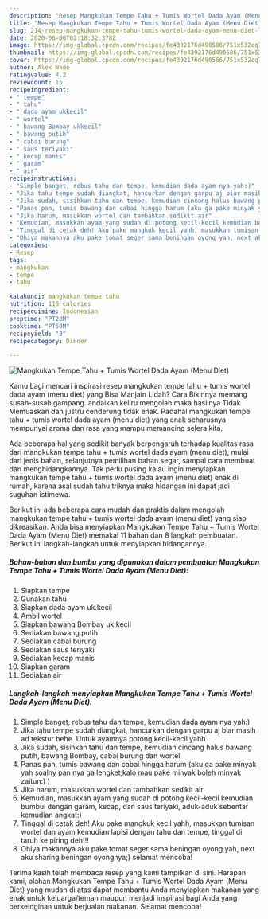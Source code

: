 ```yaml
---
description: "Resep Mangkukan Tempe Tahu + Tumis Wortel Dada Ayam (Menu Diet) | Langkah Membuat Mangkukan Tempe Tahu + Tumis Wortel Dada Ayam (Menu Diet) Yang Sedap"
title: "Resep Mangkukan Tempe Tahu + Tumis Wortel Dada Ayam (Menu Diet) | Langkah Membuat Mangkukan Tempe Tahu + Tumis Wortel Dada Ayam (Menu Diet) Yang Sedap"
slug: 214-resep-mangkukan-tempe-tahu-tumis-wortel-dada-ayam-menu-diet-langkah-membuat-mangkukan-tempe-tahu-tumis-wortel-dada-ayam-menu-diet-yang-sedap
date: 2020-06-06T02:18:32.378Z
image: https://img-global.cpcdn.com/recipes/fe4392176d490586/751x532cq70/mangkukan-tempe-tahu-tumis-wortel-dada-ayam-menu-diet-foto-resep-utama.jpg
thumbnail: https://img-global.cpcdn.com/recipes/fe4392176d490586/751x532cq70/mangkukan-tempe-tahu-tumis-wortel-dada-ayam-menu-diet-foto-resep-utama.jpg
cover: https://img-global.cpcdn.com/recipes/fe4392176d490586/751x532cq70/mangkukan-tempe-tahu-tumis-wortel-dada-ayam-menu-diet-foto-resep-utama.jpg
author: Alex Wade
ratingvalue: 4.2
reviewcount: 15
recipeingredient:
- " tempe"
- " tahu"
- " dada ayam ukkecil"
- " wortel"
- " bawang Bombay ukkecil"
- " bawang putih"
- " cabai burung"
- " saus teriyaki"
- " kecap manis"
- " garam"
- " air"
recipeinstructions:
- "Simple banget, rebus tahu dan tempe, kemudian dada ayam nya yah:)"
- "Jika tahu tempe sudah diangkat, hancurkan dengan garpu aj biar masih ad tekstur hehe. Untuk ayamnya potong kecil-kecil yahh"
- "Jika sudah, sisihkan tahu dan tempe, kemudian cincang halus bawang putih, bawang Bombay, cabai burung dan wortel"
- "Panas pan, tumis bawang dan cabai hingga harum (aku ga pake minyak yah soalny pan nya ga lengket,kalo mau pake minyak boleh minyak zaitun:) )"
- "Jika harum, masukkan wortel dan tambahkan sedikit air"
- "Kemudian, masukkan ayam yang sudah di potong kecil-kecil kemudian bumbui dengan garam, kecap, dan saus teriyaki, aduk-aduk sebentar kemudian angkat:)"
- "Tinggal di cetak deh! Aku pake mangkuk kecil yahh, masukkan tumisan wortel dan ayam kemudian lapisi dengan tahu dan tempe, tinggal di taruh ke piring deh!!!"
- "Ohiya makannya aku pake tomat seger sama beningan oyong yah, next aku sharing beningan oyongnya;) selamat mencoba!"
categories:
- Resep
tags:
- mangkukan
- tempe
- tahu

katakunci: mangkukan tempe tahu 
nutrition: 116 calories
recipecuisine: Indonesian
preptime: "PT28M"
cooktime: "PT50M"
recipeyield: "3"
recipecategory: Dinner

---
```



![Mangkukan Tempe Tahu + Tumis Wortel Dada Ayam (Menu Diet)](https://img-global.cpcdn.com/recipes/fe4392176d490586/751x532cq70/mangkukan-tempe-tahu-tumis-wortel-dada-ayam-menu-diet-foto-resep-utama.jpg)

Kamu Lagi mencari inspirasi resep mangkukan tempe tahu + tumis wortel dada ayam (menu diet) yang Bisa Manjain Lidah? Cara Bikinnya memang susah-susah gampang. andaikan keliru mengolah maka hasilnya Tidak Memuaskan dan justru cenderung tidak enak. Padahal mangkukan tempe tahu + tumis wortel dada ayam (menu diet) yang enak seharusnya mempunyai aroma dan rasa yang mampu memancing selera kita.

Ada beberapa hal yang sedikit banyak berpengaruh terhadap kualitas rasa dari mangkukan tempe tahu + tumis wortel dada ayam (menu diet), mulai dari jenis bahan, selanjutnya pemilihan bahan segar, sampai cara membuat dan menghidangkannya. Tak perlu pusing kalau ingin menyiapkan mangkukan tempe tahu + tumis wortel dada ayam (menu diet) enak di rumah, karena asal sudah tahu triknya maka hidangan ini dapat jadi suguhan istimewa.




Berikut ini ada beberapa cara mudah dan praktis dalam mengolah mangkukan tempe tahu + tumis wortel dada ayam (menu diet) yang siap dikreasikan. Anda bisa menyiapkan Mangkukan Tempe Tahu + Tumis Wortel Dada Ayam (Menu Diet) memakai 11 bahan dan 8 langkah pembuatan. Berikut ini langkah-langkah untuk menyiapkan hidangannya.

<!--inarticleads1-->

##### Bahan-bahan dan bumbu yang digunakan dalam pembuatan Mangkukan Tempe Tahu + Tumis Wortel Dada Ayam (Menu Diet):

1. Siapkan  tempe
1. Gunakan  tahu
1. Siapkan  dada ayam uk.kecil
1. Ambil  wortel
1. Siapkan  bawang Bombay uk.kecil
1. Sediakan  bawang putih
1. Sediakan  cabai burung
1. Sediakan  saus teriyaki
1. Sediakan  kecap manis
1. Siapkan  garam
1. Sediakan  air




<!--inarticleads2-->

##### Langkah-langkah menyiapkan Mangkukan Tempe Tahu + Tumis Wortel Dada Ayam (Menu Diet):

1. Simple banget, rebus tahu dan tempe, kemudian dada ayam nya yah:)
1. Jika tahu tempe sudah diangkat, hancurkan dengan garpu aj biar masih ad tekstur hehe. Untuk ayamnya potong kecil-kecil yahh
1. Jika sudah, sisihkan tahu dan tempe, kemudian cincang halus bawang putih, bawang Bombay, cabai burung dan wortel
1. Panas pan, tumis bawang dan cabai hingga harum (aku ga pake minyak yah soalny pan nya ga lengket,kalo mau pake minyak boleh minyak zaitun:) )
1. Jika harum, masukkan wortel dan tambahkan sedikit air
1. Kemudian, masukkan ayam yang sudah di potong kecil-kecil kemudian bumbui dengan garam, kecap, dan saus teriyaki, aduk-aduk sebentar kemudian angkat:)
1. Tinggal di cetak deh! Aku pake mangkuk kecil yahh, masukkan tumisan wortel dan ayam kemudian lapisi dengan tahu dan tempe, tinggal di taruh ke piring deh!!!
1. Ohiya makannya aku pake tomat seger sama beningan oyong yah, next aku sharing beningan oyongnya;) selamat mencoba!




Terima kasih telah membaca resep yang kami tampilkan di sini. Harapan kami, olahan Mangkukan Tempe Tahu + Tumis Wortel Dada Ayam (Menu Diet) yang mudah di atas dapat membantu Anda menyiapkan makanan yang enak untuk keluarga/teman maupun menjadi inspirasi bagi Anda yang berkeinginan untuk berjualan makanan. Selamat mencoba!
